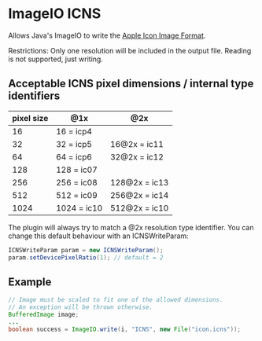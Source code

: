 # ImageIO ICNS

Allows Java's ImageIO to write the [Apple Icon Image Format](https://en.wikipedia.org/wiki/Apple_Icon_Image_format).

Restrictions: Only one resolution will be included in the output file. Reading is not supported, just writing.

## Acceptable ICNS pixel dimensions / internal type identifiers

| pixel size | @1x         | @2x           |
|------------|-------------|---------------|
| 16         | 16 = icp4   |               |
| 32         | 32 = icp5   | 16@2x = ic11  |
| 64         | 64 = icp6   | 32@2x = ic12  |
| 128        | 128 = ic07  |               |
| 256        | 256 = ic08  | 128@2x = ic13 |
| 512        | 512 = ic09  | 256@2x = ic14 |
| 1024       | 1024 = ic10 | 512@2x = ic10 |

The plugin will always try to match a @2x resolution type identifier. You can change this default behaviour with an ICNSWriteParam:

```java
ICNSWriteParam param = new ICNSWriteParam();
param.setDevicePixelRatio(1); // default = 2
```

## Example

```java
// Image must be scaled to fit one of the allowed dimensions.
// An exception will be thrown otherwise.
BufferedImage image;
...
boolean success = ImageIO.write(i, "ICNS", new File("icon.icns"));
```
